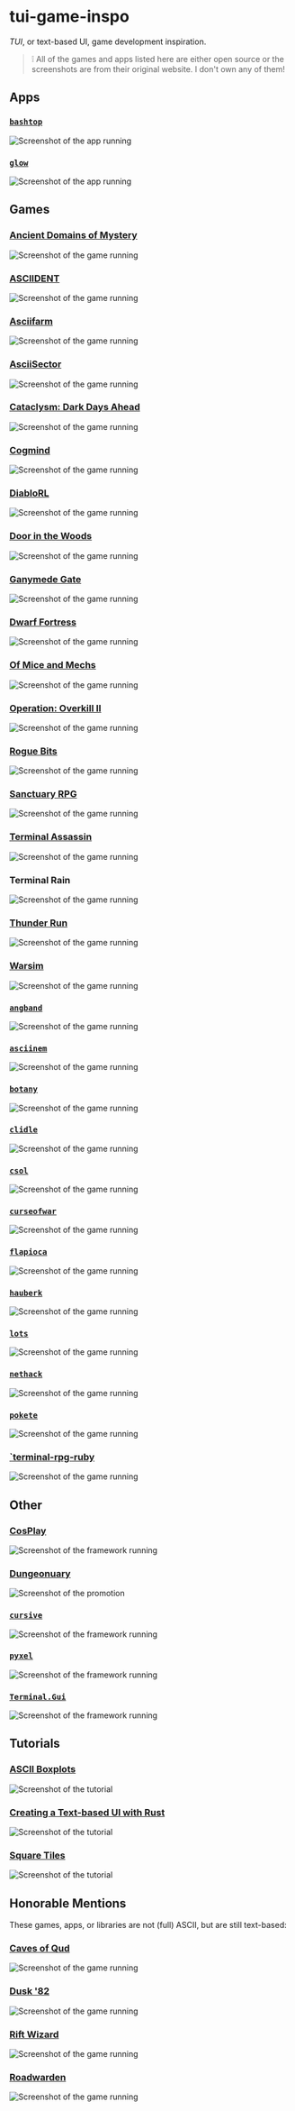 <!-- cSpell:ignoreRegExp \[`.*`\] -->
<!-- cSpell:words ASCIIDENT Asciifarm Boxplots CogMind CosPlay Diablo Dungeonuary Mechs Roadwarden Warsim -->

# tui-game-inspo

_TUI_, or text-based UI, game development inspiration.

> ❕ All of the games and apps listed here are either open source or the
> screenshots are from their original website. I don't own any of them!

## Apps

### [`bashtop`](https://github.com/aristocratos/bashtop)

![Screenshot of the app running](images/bashtop.png)

### [`glow`](https://github.com/charmbracelet/glow)

![Screenshot of the app running](images/glow.gif)

## Games

### [Ancient Domains of Mystery](https://www.linuxlinks.com/Ancient-Domains-of-Mystery/)

![Screenshot of the game running](images/adom.webp)

### [ASCIIDENT](https://store.steampowered.com/app/1113220/ASCIIDENT/)

![Screenshot of the game running](images/asciident.jpg)

### [Asciifarm](https://github.com/jmdejong/Asciifarm)

![Screenshot of the game running](images/ascii-farm.png)

### [AsciiSector](https://www.linuxlinks.com/AsciiSector/)

![Screenshot of the game running](images/ascii-sector.webp)

### [Cataclysm: Dark Days Ahead](https://cataclysmdda.org/)

![Screenshot of the game running](images/catacylsm.jpeg)

### [Cogmind](https://store.steampowered.com/app/722730/Cogmind/)

![Screenshot of the game running](images/cogmind.jpg)

### [DiabloRL](https://diablo.chaosforge.org/)

![Screenshot of the game running](images/diablo-rl.png)

### [Door in the Woods](https://store.steampowered.com/app/1189230/Door_in_the_Woods/)

![Screenshot of the game running](images/door-in-the-woods.jpg)

### [Ganymede Gate](https://www.linuxlinks.com/Ganymede-Gate/)

![Screenshot of the game running](images/ganymede-gate.png)

### [Dwarf Fortress](http://www.bay12games.com/dwarves/)

![Screenshot of the game running](images/dwarf-fortress.jpeg)

### [Of Mice and Mechs](https://github.com/MarxMustermann/OfMiceAndMechs)

![Screenshot of the game running](images/mice-and-mechs.png)

### [Operation: Overkill II](https://www.pcmag.com/news/the-forgotten-world-of-bbs-door-games)

![Screenshot of the game running](images/operation-overkill-ii.jpg)

### [Rogue Bits](https://store.steampowered.com/app/949790/Rogue_Bit/)

![Screenshot of the game running](images/rogue-bit.jpg)

### [Sanctuary RPG](http://www.sanctuaryrpg.com)

![Screenshot of the game running](images/sanctuary-rpg.jpeg)

### [Terminal Assassin](https://memmakerx.itch.io/terminal-assassin)

![Screenshot of the game running](images/terminal-assassin.png)

### Terminal Rain

![Screenshot of the game running](images/terminal-rain.gif)

### [Thunder Run](https://www.reddit.com/r/roguelikes/comments/3tufky/roguelike_themes_discussion/)

![Screenshot of the game running](images/thunder-run.png)

### [Warsim](https://store.steampowered.com/app/659540/Warsim_The_Realm_of_Aslona/)

![Screenshot of the game running](images/warsim.jpg)

### [`angband`](https://github.com/angband/angband)

![Screenshot of the game running](images/angband.png)

### [`asciinem`](https://github.com/hjaremko/asciinem)

![Screenshot of the game running](images/asciinem.png)

### [`botany`](https://github.com/jifunks/botany/)

![Screenshot of the game running](images/botany.png)

### [`clidle`](https://github.com/ajeetdsouza/clidle)

![Screenshot of the game running](images/clidle.png)

### [`csol`](https://github.com/nielssp/csol)

![Screenshot of the game running](images/csol.png)

### [`curseofwar`](https://github.com/a-nikolaev/curseofwar/)

![Screenshot of the game running](images/curseofwar.png)

### [`flapioca`](https://github.com/kbrgl/flapioca)

![Screenshot of the game running](images/flapioca.png)

### [`hauberk`](https://github.com/munificent/hauberk)

![Screenshot of the game running](images/hauberk.png)

### [`lots`](https://github.com/sourcerer-io/lots)

![Screenshot of the game running](images/lots.webp)

### [`nethack`](https://github.com/NetHack/NetHack)

![Screenshot of the game running](images/nethack.jpeg)

### [`pokete`](https://github.com/lxgr-linux/pokete)

![Screenshot of the game running](images/pokete.png)

### [`terminal-rpg-ruby](https://github.com/mishalzaman/terminal-rpg-ruby)

![Screenshot of the game running](images/terminal-rpg-ruby.png)

## Other

### [CosPlay](https://github.com/nivanov/cosplay)

![Screenshot of the framework running](images/cosplay.gif)

### [Dungeonuary](https://itch.io/jam/dungeonuary)

![Screenshot of the promotion](images/dungeonuary.jpeg)

### [`cursive`](https://github.com/gyscos/cursive)

![Screenshot of the framework running](images/cursive.png)

### [`pyxel`](https://github.com/kitao/pyxel)

![Screenshot of the framework running](images/pyxel.gif)

### [`Terminal.Gui`](https://github.com/gui-cs/Terminal.Gui)

![Screenshot of the framework running](images/terminal-gui.gif)

## Tutorials

### [ASCII Boxplots](https://arthur.maheo.net/ascii-boxplots/)

![Screenshot of the tutorial](images/boxplots.png)

### [Creating a Text-based UI with Rust](https://dev.to/protium/creating-a-text-based-ui-with-rust-420)

![Screenshot of the tutorial](images/protium.gif)

### [Square Tiles](https://dungeon.name/square_tiles.html)

![Screenshot of the tutorial](images/square-tiles.png)

## Honorable Mentions

These games, apps, or libraries are not (full) ASCII, but are still text-based:

### [Caves of Qud](https://store.steampowered.com/app/233450/Caves_of_Qud/)

![Screenshot of the game running](images/caves-of-qud.jpg)

### [Dusk '82](https://store.steampowered.com/app/1465510/DUSK_82_ULTIMATE_EDITION/)

![Screenshot of the game running](images/dusk-82.jpg)

### [Rift Wizard](https://store.steampowered.com/app/1091500/Rift_Wizard/)

![Screenshot of the game running](images/rift-wizard.jpg)

### [Roadwarden](https://store.steampowered.com/app/1091500/Roadwarden/)

![Screenshot of the game running](images/road-warden.jpg)
